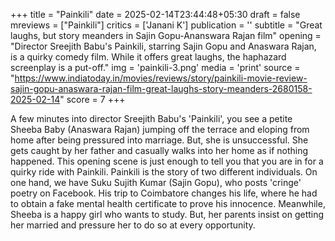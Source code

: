 +++
title = "Painkili"
date = 2025-02-14T23:44:48+05:30
draft = false
mreviews = ["Painkili"]
critics = ['Janani K']
publication = ''
subtitle = "Great laughs, but story meanders in Sajin Gopu-Ananswara Rajan film"
opening = "Director Sreejith Babu's Painkili, starring Sajin Gopu and Anaswara Rajan, is a quirky comedy film. While it offers great laughs, the haphazard screenplay is a put-off."
img = 'painkili-3.png'
media = 'print'
source = "https://www.indiatoday.in/movies/reviews/story/painkili-movie-review-sajin-gopu-anaswara-rajan-film-great-laughs-story-meanders-2680158-2025-02-14"
score = 7
+++

A few minutes into director Sreejith Babu's 'Painkili', you see a petite Sheeba Baby (Anaswara Rajan) jumping off the terrace and eloping from home after being pressured into marriage. But, she is unsuccessful. She gets caught by her father and casually walks into her home as if nothing happened. This opening scene is just enough to tell you that you are in for a quirky ride with Painkili. Painkili is the story of two different individuals. On one hand, we have Suku Sujith Kumar (Sajin Gopu), who posts 'cringe' poetry on Facebook. His trip to Coimbatore changes his life, where he had to obtain a fake mental health certificate to prove his innocence. Meanwhile, Sheeba is a happy girl who wants to study. But, her parents insist on getting her married and pressure her to do so at every opportunity.
